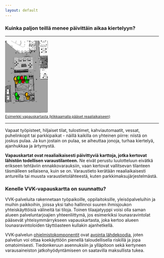 ```yaml
---
layout: default
---
```


### Kuinka paljon teillä menee päivittäin aikaa kiertelyyn?

<div class="margin"><hr>
 <a href="http://koneidenkapinaadele.github.io/vvk-ui/">
 <img src="images/kartta-screenshot.png" alt="screenshot"><br>
 <small>Esimerkki vapauskartasta (klikkaamalla pääset reaaliaikaiseen)</small>
 </a>
<hr></div>

Vapaat työpisteet, hiljaiset tilat, tulostimet, kahviautomaatit,
vessat, puhelinkopit tai parkkipaikat - näillä kaikilla on yhteinen
piirre: niistä on joskus pulaa.  Ja kun jostain on pulaa, se aiheuttaa
jonoja, turhaa kiertelyä, ajanhukkaa ja ärtymystä.

**Vapauskartat ovat reaaliaikaisesti päivittyviä karttoja, jotka
kertovat lähistön todellisen varaustilanteen.**  Ne eivät perustu
luulotteluun eivätkä erikseen tehtäviin ennakkovarauksiin, vaan kertovat
vallitsevan tilanteen täsmälleen sellaisena, kuin se on.  Varaustieto
kerätään reaaliaikaisesti antureilla tai muusta varaustietolähteestä,
kuten parkkimaksujärjestelmästä.

### Kenelle VVK-vapauskartta on suunnattu?

VVK-palveluita rakennetaan työpaikoille, oppilaitoksille,
yleisöpalveluihin ja muihin paikkoihin, joissa yksi taho hallinnoi
suuren ihmisjoukon yhteiskäyttöisiä välineitä tai tiloja.  Toinen
tilaajatyyppi voisi olla saman alueen palveluntarjoajien yhteenliittymä,
jos esimerkiksi lounasravintolat pääsevät yhteisymmärrykseen
vapauskartasta, joka kertoo alueen lounasravintoloiden täyttöasteen
kullakin ajanhetkellä.

VVK-palvelun [ohjelmistokomponentit](teknologia) ovat [avointa
lähdekoodia](https://github.com/KoneidenKapinaAdele/vvk-back), joten
palvelun voi ottaa koekäyttöön pienellä taloudellisella riskillä ja jopa
omatoimisesti.  Tiedonkeruun asennuksiin ja ylläpitoon sekä kertyneen
varausaineiston jatkohyödyntämiseen on saatavilla maksullista tukea.

